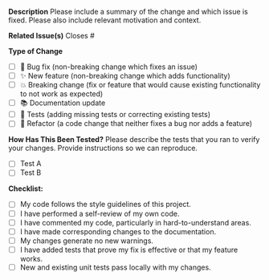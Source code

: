 **Description**
Please include a summary of the change and which issue is fixed. Please also include relevant motivation and context.

**Related Issue(s)**
Closes #

**Type of Change**
- [ ] 🐛 Bug fix (non-breaking change which fixes an issue)
- [ ] ✨ New feature (non-breaking change which adds functionality)
- [ ] 💥 Breaking change (fix or feature that would cause existing functionality to not work as expected)
- [ ] 📚 Documentation update
- [ ] 🧪 Tests (adding missing tests or correcting existing tests)
- [ ] 💅 Refactor (a code change that neither fixes a bug nor adds a feature)

**How Has This Been Tested?**
Please describe the tests that you ran to verify your changes. Provide instructions so we can reproduce.
- [ ] Test A
- [ ] Test B

**Checklist:**
- [ ] My code follows the style guidelines of this project.
- [ ] I have performed a self-review of my own code.
- [ ] I have commented my code, particularly in hard-to-understand areas.
- [ ] I have made corresponding changes to the documentation.
- [ ] My changes generate no new warnings.
- [ ] I have added tests that prove my fix is effective or that my feature works.
- [ ] New and existing unit tests pass locally with my changes.
